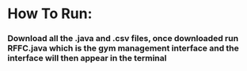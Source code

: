 # How To Run:
### Download all the .java and .csv files, once downloaded run RFFC.java which is the gym management interface and the interface will then appear in the terminal
